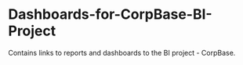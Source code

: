 # Dashboards-for-CorpBase-BI-Project
Contains links to reports and dashboards to the BI project - CorpBase.
